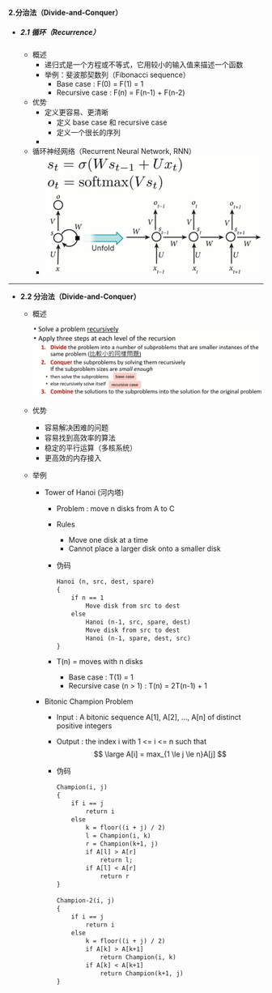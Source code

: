 #### 2.分治法（Divide-and-Conquer）

* ##### 2.1 循环（Recurrence）

  * 概述
    * 递归式是一个方程或不等式，它用较小的输入值来描述一个函数
    * 举例：斐波那契数列（Fibonacci sequence）
      * Base case : F(0) = F(1) = 1
      * Recursive case : F(n) = F(n-1) + F(n-2)
  * 优势
    * 定义更容易、更清晰
      * 定义 base case 和 recursive case
      * 定义一个很长的序列
    * 
  * 循环神经网络（Recurrent Neural Network, RNN）
    * ![avatar](./images/u21_RNN.png)

---

* **2.2 分治法（Divide-and-Conquer）**

  * 概述

    ![avatar](./images/u22_Divide_and_Conquer.png)

  * 优势

    * 容易解决困难的问题
    * 容易找到高效率的算法
    * 稳定的平行运算（多核系统）
    * 更高效的内存接入

  * 举例

    * Tower of Hanoi (河内塔)

      * Problem : move n disks from A to C

      * Rules

        * Move one disk at a time
        * Cannot place a larger disk onto a smaller disk

      * 伪码

        ```
        Hanoi (n, src, dest, spare)
        {
        	if n == 1
        		Move disk from src to dest
        	else
        		Hanoi (n-1, src, spare, dest)
        		Move disk from src to dest
        		Hanoi (n-1, spare, dest, src)
        }
        ```

      * T(n) = moves with  n disks
        * Base case : T(1) = 1
        * Recursive case (n > 1) : T(n) = 2T(n-1) + 1  

    * Bitonic Champion Problem

      * Input : A bitonic sequence A[1], A[2], ..., A[n] of distinct positive integers

      * Output : the index i with 1 <= i <= n such that
        $$
        \large A[i] = max_{1 \le j \le n}A[j]
        $$

      * 伪码

        ```pseudocode
        Champion(i, j)
        {
        	if i == j
        		return i
        	else
        		k = floor((i + j) / 2)
        		l = Champion(i, k)
        		r = Champion(k+1, j)
        		if A[l] > A[r]
        			return l;
        		if A[l] < A[r]
        			return r
        }
        
        Champion-2(i, j)
        {
        	if i == j
        		return i
        	else
        		k = floor((i + j) / 2)
        		if A[k] > A[k+1]
        			return Champion(i, k)
        		if A[k] < A[k+1]
        			return Champion(k+1, j)
        }
        ```

        



























